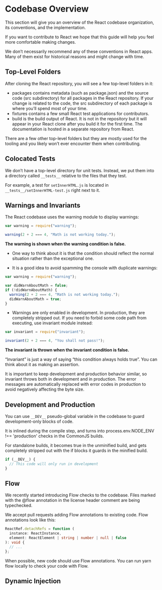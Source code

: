 # Codebase Overview

This section will give you an overview of the React codebase organization, its conventions, and the implementation.

If you want to contribute to React we hope that this guide will help you feel more comfortable making changes.

We don’t necessarily recommend any of these conventions in React apps. Many of them exist for historical reasons and might change with time.

## Top-Level Folders

After cloning the React repository, you will see a few top-level folders in it:

- packages contains metadata (such as package.json) and the source code (src subdirectory) for all packages in the React repository. If your change is related to the code, the src subdirectory of each package is where you’ll spend most of your time.
- fixtures contains a few small React test applications for contributors.
- build is the build output of React. It is not in the repository but it will appear in your React clone after you build it for the first time.
  The documentation is hosted in a separate repository from React.

There are a few other top-level folders but they are mostly used for the tooling and you likely won’t ever encounter them when contributing.

## Colocated Tests

We don’t have a top-level directory for unit tests. Instead, we put them into a directory called `__tests__` relative to the files that they test.

For example, a test for `setInnerHTML.js` is located in `__tests__/setInnerHTML-test.js` right next to it.

## Warnings and Invariants

The React codebase uses the warning module to display warnings:

```ts
var warning = require("warning");

warning(2 + 2 === 4, "Math is not working today.");
```

**The warning is shown when the warning condition is false.**

- One way to think about it is that the condition should reflect the normal situation rather than the exceptional one.

- It is a good idea to avoid spamming the console with duplicate warnings:

```ts
var warning = require("warning");

var didWarnAboutMath = false;
if (!didWarnAboutMath) {
  warning(2 + 2 === 4, "Math is not working today.");
  didWarnAboutMath = true;
}
```

- Warnings are only enabled in development. In production, they are completely stripped out. If you need to forbid some code path from executing, use invariant module instead:

```ts
var invariant = require("invariant");

invariant(2 + 2 === 4, "You shall not pass!");
```

**The invariant is thrown when the invariant condition is false.**

“Invariant” is just a way of saying “this condition always holds true”. You can think about it as making an assertion.

It is important to keep development and production behavior similar, so invariant throws both in development and in production. The error messages are automatically replaced with error codes in production to avoid negatively affecting the byte size.

## Development and Production

You can use `__DEV__` pseudo-global variable in the codebase to guard development-only blocks of code.

It is inlined during the compile step, and turns into process.env.NODE_ENV !== 'production' checks in the CommonJS builds.

For standalone builds, it becomes true in the unminified build, and gets completely stripped out with the if blocks it guards in the minified build.

```ts
if (__DEV__) {
  // This code will only run in development
}
```

## Flow

We recently started introducing Flow checks to the codebase. Files marked with the @flow annotation in the license header comment are being typechecked.

We accept pull requests adding Flow annotations to existing code. Flow annotations look like this:

```ts
ReactRef.detachRefs = function (
  instance: ReactInstance,
  element: ReactElement | string | number | null | false
): void {
  // ...
};
```

When possible, new code should use Flow annotations. You can run yarn flow locally to check your code with Flow.

## Dynamic Injection
